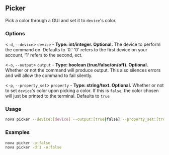 ## Picker

Pick a color through a GUI and set it to `device`'s color.

### Options

<`-d`, `--device`> `device` - **Type: int/integer. Optional.**
The device to perform the command on. Defaults to '0.' '0' refers to the first device on your account, '1' refers to the second, ect.

<`-o`, `--output`> `output` - **Type: boolean (true/false/on/off). Optional.**
Whether or not the command will produce output. This also silences errors and will allow the command to fail silently.

<`-p`, `--property_set`> `property` - **Type: string/text. Optional.**
Whether or not to set `device`'s color upon picking a color. If this is
`false`, the color chosen will just be printed to the terminal. Defaults
to `true`

### Usage

```sh
nova picker --device:[device] --output:[true|false] --property_set:[true|false]
```

### Examples

```sh
nova picker -p:false
nova picker -d:1 -o:false
```
